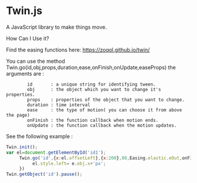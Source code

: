 # Twin.js
A JavaScript library to make things move.


How Can I Use it?

Find the easing functions here:
https://zoqol.github.io/twin/

You can use the method Twin.go(id,obj,props,duration,ease,onFinish,onUpdate,easeProps)
the arguments are :

            id       : a unique string for identifying tween.
            obj      : the object which you want to change it's properties.
            props    : properties of the object that you want to change.
            duration : time interval  
            ease     : the type of motion( you can choose it from above the page)
            onFinish : the function callback when motion ends.
            onUpdate : the function callback when the motion updates.

        
See the following example :
```javascript
Twin.init();
var el=document.getElementById('id1');
     Twin.go('id',{x:el.offsetLeft},{x:200},80,Easing.elastic.eOut,onFinished,function (e){
          el.style.left= e.obj.x+'px';
     })
Twin.getObject('id').pause();
```

